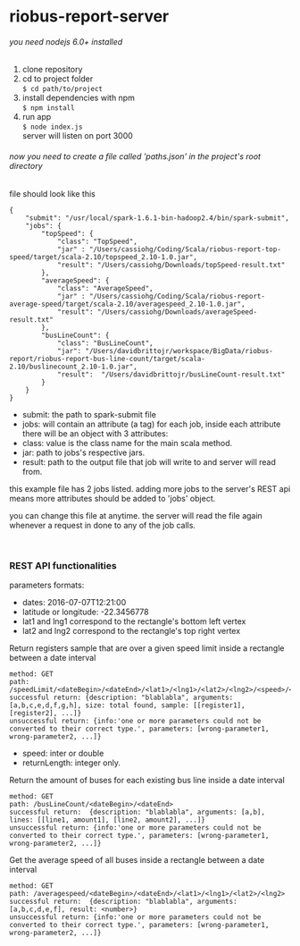 # riobus-report-server

<h6>you need nodejs 6.0+ installed</h6>
<ol>
    <li>clone repository</li>
    <li>cd to project folder <br>
    <code>$ cd path/to/project</code></li>
    <li>install dependencies with npm <br>
    <code>$ npm install</code></li>
    <li>run app<br>
    <code>$ node index.js</code><br>
    server will listen on port 3000</li>
</ol>

<h6>now you need to create a file called 'paths.json' in the project's root directory</h6>
file should look like this

    {
        "submit": "/usr/local/spark-1.6.1-bin-hadoop2.4/bin/spark-submit",
        "jobs": {
            "topSpeed": {
                "class": "TopSpeed",
                "jar" : "/Users/cassiohg/Coding/Scala/riobus-report-top-speed/target/scala-2.10/topspeed_2.10-1.0.jar",
                "result": "/Users/cassiohg/Downloads/topSpeed-result.txt"
            },
            "averageSpeed": {
                "class": "AverageSpeed",
                "jar" : "/Users/cassiohg/Coding/Scala/riobus-report-average-speed/target/scala-2.10/averagespeed_2.10-1.0.jar",
                "result": "/Users/cassiohg/Downloads/averageSpeed-result.txt"
            },
            "busLineCount": {
                "class": "BusLineCount",
                "jar": "/Users/davidbrittojr/workspace/BigData/riobus-report/riobus-report-bus-line-count/target/scala-2.10/buslinecount_2.10-1.0.jar",
                "result":  "/Users/davidbrittojr/busLineCount-result.txt"
            }
        }
    }


* submit: the path to spark-submit file
* jobs: will contain an attribute (a tag) for each job, inside each attribute there will be an object with 3 attributes:
 * class: value is the class name for the main scala method.
 * jar: path to jobs's respective jars.
 * result: path to the output file that job will write to and server will read from.

this example file has 2 jobs listed. adding more jobs to the server's REST api means more attributes should be added to 'jobs' object.

you can change this file at anytime. the server will read the file again whenever a request in done to any of the job calls.

<br>
<h3>REST API functionalities</h3>

parameters formats:

* dates: 2016-07-07T12:21:00
* latitude or longitude: -22.3456778
 * lat1 and lng1 correspond to the rectangle's bottom left vertex
 * lat2 and lng2 correspond to the rectangle's top right vertex


Return registers sample that are over a given speed limit inside a rectangle between a date interval

    method: GET
    path: /speedLimit/<dateBegin>/<dateEnd>/<lat1>/<lng1>/<lat2>/<lng2>/<speed>/<returnLength>
    successful return: {description: "blablabla", arguments: [a,b,c,e,d,f,g,h], size: total found, sample: [[register1], [register2], ...]}
    unsuccessful return: {info:'one or more parameters could not be converted to their correct type.', parameters: [wrong-parameter1, wrong-parameter2, ...]}

* speed: inter or double
* returnLength: integer only.

Return the amount of buses for each existing bus line inside a date interval

    method: GET
    path: /busLineCount/<dateBegin>/<dateEnd>
    successful return:  {description: "blablabla", arguments: [a,b], lines: [[line1, amount1], [line2, amount2], ...]}
    unsuccessful return: {info:'one or more parameters could not be converted to their correct type.', parameters: [wrong-parameter1, wrong-parameter2, ...]}

Get the average speed of all buses inside a rectangle between a date interval

    method: GET
    path: /averagespeed/<dateBegin>/<dateEnd>/<lat1>/<lng1>/<lat2>/<lng2>
    successful return:  {description: "blablabla", arguments: [a,b,c,d,e,f], result: <number>}
    unsuccessful return: {info:'one or more parameters could not be converted to their correct type.', parameters: [wrong-parameter1, wrong-parameter2, ...]}